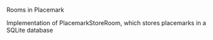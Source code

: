 Rooms in Placemark

Implementation of PlacemarkStoreRoom, which stores placemarks in a SQLite database
